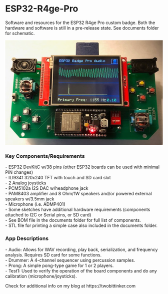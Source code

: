 # ESP32-R4ge-Pro
<p>
Software and resources for the ESP32 R4ge Pro custom badge.  Both the hardware and software is still in a pre-release state. See documents folder for schematic.  
</p>

![alt text](https://raw.githubusercontent.com/DigiTorus86/ESP32-R4ge-Pro/master/images/esp32_pro_audio.jpg)

<h3>Key Components/Requirements</h3>
<p>
- ESP32 DevKitC w/38 pins (other ESP32 boards can be used with minimal PIN changes)<br>
- ILI9341 320x240 TFT with touch and SD card slot<br>
- 2 Analog joysticks<br>
- PCM5102a I2S DAC w/headphone jack<br>
- PAM8403 amplifier and 8 Ohm/1W speakers and/or powered external speakers w/3.5mm jack<br>
- Microphone (i.e. ADMP401)<br>
- Some sketches have additional hardware requirements (components attached to I2C or Serial pins, or SD card)<br>
- See BOM file in the documents folder for full list of components.<br>
- STL file for printing a simple case also included in the documents folder.<br>
</p>
<h3>App Descriptions</h3>
<p>
- Audio:   Allows for WAV recording, play back, serialization, and frequency analysis.  Requires SD card for some functions.<br>
- Drummer: A 4-channel sequencer using percussion samples.<br>
- Prong:   A simple pong-type game for 1 or 2 players.<br>
- Test1:   Used to verify the operation of the board components and do any calibration (microphone/joysticks).<br> 
</p>
<p>
Check for additional info on my blog at https://twobittinker.com<br> 
</p>




